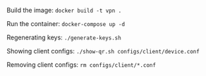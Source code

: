 Build the image:
```docker build -t vpn .```

Run the container:
```docker-compose up -d```

Regenerating keys:
```./generate-keys.sh```

Showing client configs:
```./show-qr.sh configs/client/device.conf```

Removing client configs:
```rm configs/client/*.conf```
